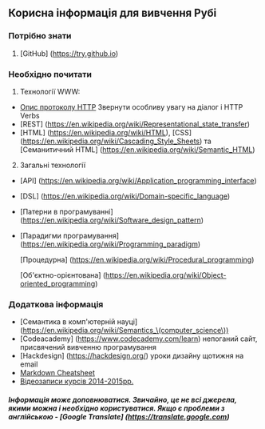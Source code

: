 ## Корисна інформація для вивчення Рубі

### Потрібно знати
1. [GitHub] (https://try.github.io)

### Необхідно почитати
1. Технології WWW:
  * [Опис протоколу HTTP](https://en.wikipedia.org/wiki/Hypertext_Transfer_Protocol) Звернути особливу увагу на діалог і HTTP Verbs
  * [REST] (https://en.wikipedia.org/wiki/Representational_state_transfer)
  * [HTML] (https://en.wikipedia.org/wiki/HTML), [CSS] (https://en.wikipedia.org/wiki/Cascading_Style_Sheets) та [Семанитичний HTML] (https://en.wikipedia.org/wiki/Semantic_HTML)
2. Загальні технології
  * [API] (https://en.wikipedia.org/wiki/Application_programming_interface)
  * [DSL] (https://en.wikipedia.org/wiki/Domain-specific_language)
  * [Патерни в програмуванні] (https://en.wikipedia.org/wiki/Software_design_pattern)
  * [Парадигми програмування] (https://en.wikipedia.org/wiki/Programming_paradigm)

     [Процедурна] (https://en.wikipedia.org/wiki/Procedural_programming)

     [Об'єктно-орієнтована] (https://en.wikipedia.org/wiki/Object-oriented_programming)

### Додаткова інформація
* [Семантика в комп'ютерній науці] (https://en.wikipedia.org/wiki/Semantics_\(computer_science\))
* [Codeacademy] (https://www.codecademy.com/learn) непоганий сайт, присвячений вивченню програмування
* [Hackdesign] (https://hackdesign.org/) уроки дизайну щотижня на email
* [Markdown Cheatsheet](https://github.com/adam-p/markdown-here/wiki/Markdown-Cheatsheet "Markdown Cheatsheet")
* [Відеозаписи курсів 2014-2015рр.](https://www.youtube.com/channel/UCxX64J0PGEa5psZvtYb6UFw/videos "Курси 2015-2016рр.")

##### Інформація може доповнюватися. Звичайно, це не всі джерела, якими можна і необхідно користуватися. Якщо є проблеми з англійською - [Google Translate] (https://translate.google.com)